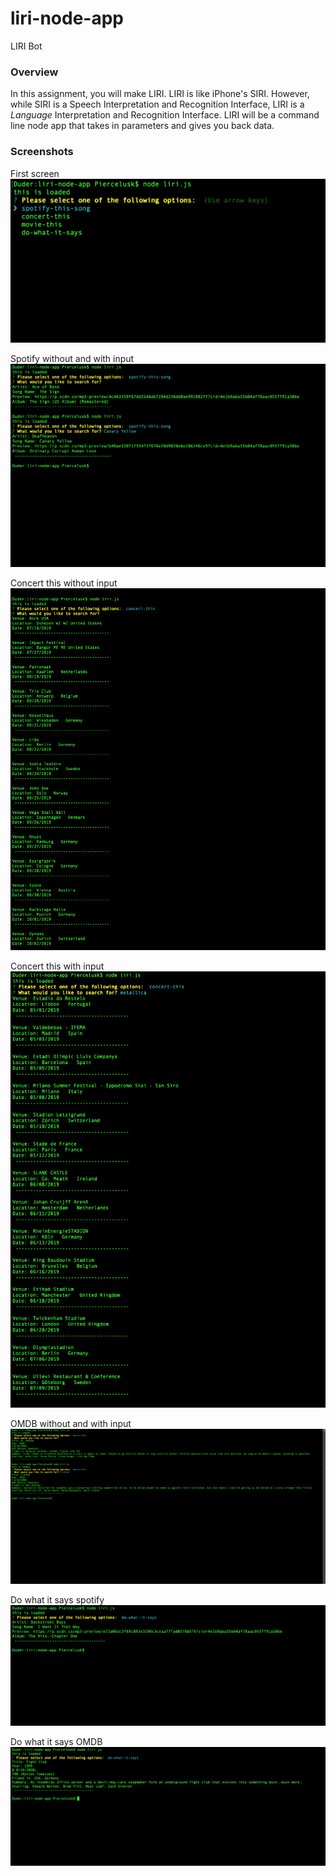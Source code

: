 # liri-node-app
 LIRI Bot  

### Overview

In this assignment, you will make LIRI. LIRI is like iPhone's SIRI. However, while SIRI is a Speech Interpretation and Recognition Interface, LIRI is a _Language_ Interpretation and Recognition Interface. LIRI will be a command line node app that takes in parameters and gives you back data.

### Screenshots
First screen
![First screen](/assets/firstScreen.png)

Spotify without and with input
![Spotify API search without and with input](/assets/spotify-this-song-without-and-with-input.png)

Concert this without input
![Concert-this no input](/assets/concert-this-no-input.png)

Concert this with input
![Concert-this with input](/assets/concert-this-with-input.png)

OMDB without and with input
![OMDB API search without and with input](/assets/movie-this-without-and-with-input.png)

Do what it says spotify
![Do what it says for Spotify](/assets/do-what-it-says-for-spotify.png)

Do what it says OMDB
![Do what it says for OMDB](/assets/do-what-it-says-for-OMDB.png)


